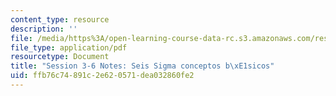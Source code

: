 ```yaml
---
content_type: resource
description: ''
file: /media/https%3A/open-learning-course-data-rc.s3.amazonaws.com/res-16-001-lean-enterprise-en-espanol-january-iap-2012/ffb76c74891c2e620571dea032860fe2_MITRES_16_001IAP12_3-6Sgma.pdf
file_type: application/pdf
resourcetype: Document
title: "Session 3-6 Notes: Seis Sigma conceptos b\xE1sicos"
uid: ffb76c74-891c-2e62-0571-dea032860fe2
---
```

